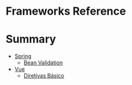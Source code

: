 # Frameworks Reference

# Summary

- [Spring](./spring-learning/README.md)
  - [Bean Validation](./spring-learning/src/main/java/br/marcio/springlearning/model/Anime.java)
- [Vue](./vue/README.md)
  - [Diretivas Básico](./vue/diretivas/diretivas-exercicios/src/App.vue)